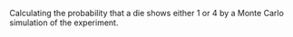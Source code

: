 Calculating the probability that a die shows either 1 or 4 by a Monte Carlo simulation of the experiment.
